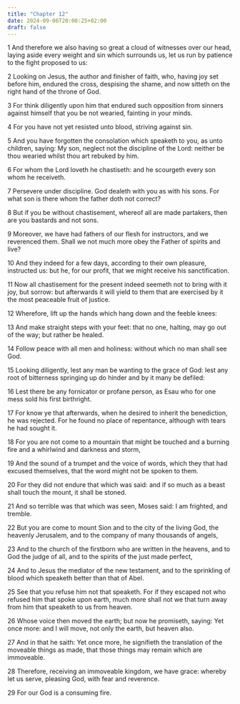 ```yaml
---
title: "Chapter 12"
date: 2024-09-06T20:00:25+02:00
draft: false
---
```



1 And therefore we also having so great a cloud of witnesses over our head, laying aside every weight and sin which surrounds us, let us run by patience to the fight proposed to us:

2 Looking on Jesus, the author and finisher of faith, who, having joy set before him, endured the cross, despising the shame, and now sitteth on the right hand of the throne of God.

3 For think diligently upon him that endured such opposition from sinners against himself that you be not wearied, fainting in your minds.

4 For you have not yet resisted unto blood, striving against sin.

5 And you have forgotten the consolation which speaketh to you, as unto children, saying: My son, neglect not the discipline of the Lord: neither be thou wearied whilst thou art rebuked by him.

6 For whom the Lord loveth he chastiseth: and he scourgeth every son whom he receiveth.

7 Persevere under discipline. God dealeth with you as with his sons. For what son is there whom the father doth not correct?

8 But if you be without chastisement, whereof all are made partakers, then are you bastards and not sons.

9 Moreover, we have had fathers of our flesh for instructors, and we reverenced them. Shall we not much more obey the Father of spirits and live?

10 And they indeed for a few days, according to their own pleasure, instructed us: but he, for our profit, that we might receive his sanctification.

11 Now all chastisement for the present indeed seemeth not to bring with it joy, but sorrow: but afterwards it will yield to them that are exercised by it the most peaceable fruit of justice.

12 Wherefore, lift up the hands which hang down and the feeble knees:

13 And make straight steps with your feet: that no one, halting, may go out of the way; but rather be healed.

14 Follow peace with all men and holiness: without which no man shall see God.

15 Looking diligently, lest any man be wanting to the grace of God: lest any root of bitterness springing up do hinder and by it many be defiled:

16 Lest there be any fornicator or profane person, as Esau who for one mess sold his first birthright.

17 For know ye that afterwards, when he desired to inherit the benediction, he was rejected. For he found no place of repentance, although with tears he had sought it.

18 For you are not come to a mountain that might be touched and a burning fire and a whirlwind and darkness and storm,

19 And the sound of a trumpet and the voice of words, which they that had excused themselves, that the word might not be spoken to them.

20 For they did not endure that which was said: and if so much as a beast shall touch the mount, it shall be stoned.

21 And so terrible was that which was seen, Moses said: I am frighted, and tremble.

22 But you are come to mount Sion and to the city of the living God, the heavenly Jerusalem, and to the company of many thousands of angels,

23 And to the church of the firstborn who are written in the heavens, and to God the judge of all, and to the spirits of the just made perfect,

24 And to Jesus the mediator of the new testament, and to the sprinkling of blood which speaketh better than that of Abel.

25 See that you refuse him not that speaketh. For if they escaped not who refused him that spoke upon earth, much more shall not we that turn away from him that speaketh to us from heaven.

26 Whose voice then moved the earth; but now he promiseth, saying: Yet once more: and I will move, not only the earth, but heaven also.

27 And in that he saith: Yet once more, he signifieth the translation of the moveable things as made, that those things may remain which are immoveable.

28 Therefore, receiving an immoveable kingdom, we have grace: whereby let us serve, pleasing God, with fear and reverence.

29 For our God is a consuming fire.

